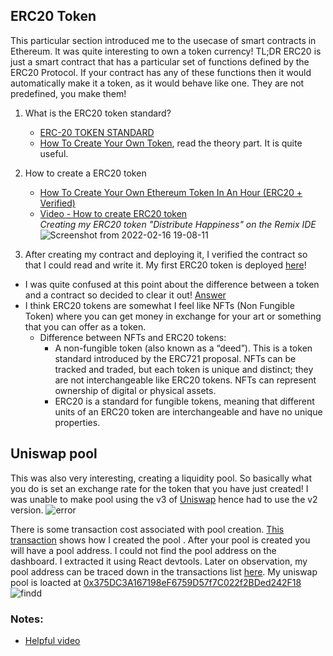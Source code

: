## ERC20 Token
This particular section introduced me to the usecase of smart contracts in Ethereum. It was quite interesting to own a token currency! TL;DR ERC20 is just a smart contract that has a particular set of functions defined by the ERC20 Protocol. If your contract has any of these functions then it would automatically make it a token, as it would behave like one. They are not predefined, you make them!


1. What is the ERC20 token standard?
    - [ERC-20 TOKEN STANDARD](https://ethereum.org/en/developers/docs/standards/tokens/erc-20/)
    - [How To Create Your Own Token](https://moralis.io/how-to-create-your-own-erc-20-token-in-10-minutes/), read the theory part. It is quite useful. 

2. How to create a ERC20 token
    - [How To Create Your Own Ethereum Token In An Hour (ERC20 + Verified)](https://steemit.com/ethereum/@maxnachamkin/how-to-create-your-own-ethereum-token-in-an-hour-erc20-verified)
    - [Video - How to create ERC20 token](https://youtu.be/GDq7r1n9zIU) </br>
_Creating my ERC20 token "Distribute Happiness" on the Remix IDE_
![Screenshot from 2022-02-16 19-08-11](https://user-images.githubusercontent.com/69690510/154498027-fd13985a-e818-4028-9200-cde8f7789e6c.png)

3. After creating my contract and deploying it, I verified the contract so that I could read and write it. My first ERC20 token is deployed [here](https://goerli.etherscan.io/address/0xbcd664f4131e0f0b2415a62ed40c164938011c67)!

- I was quite confused at this point about the difference between a token and a contract so decided to clear it out! [Answer](https://bitcoin.stackexchange.com/questions/74240/token-vs-contract-are-they-the-same#:~:text=The%20Ethereum%20ERC20%20token%20is,is%20contract%20and%20not%20token%20.)
- I think ERC20 tokens are somewhat I feel like NFTs (Non Fungible Token) where you can get money in exchange for your art or something that you can offer as a token. 
    - Difference between NFTs and ERC20 tokens:
        -  A non-fungible token (also known as a “deed”). This is a token standard introduced by the ERC721 proposal. NFTs can be tracked and traded, but each token is unique and distinct; they are not interchangeable like ERC20 tokens. NFTs can represent ownership of digital or physical assets.
        - ERC20 is a standard for fungible tokens, meaning that different units of an ERC20 token are interchangeable and have no unique properties.

## Uniswap pool
This was also very interesting, creating a liquidity pool. So basically what you do is set an exchange rate for the token that you have just created! I was unable to make pool using the v3 of [Uniswap](https://uniswap.org/) hence had to use the v2 version. 
![error](https://user-images.githubusercontent.com/69690510/154500010-1a713e5b-6b2d-4003-bc3e-7af7cfd54396.png)

There is some transaction cost associated with pool creation. [This transaction](https://goerli.etherscan.io/token/0xbcd664f4131e0f0b2415a62ed40c164938011c67?a=0x375dc3a167198ef6759d57f7c022f2bded242f18) shows how I created the pool . After your pool is created you will have a pool address. I could not find the pool address on the dashboard. I extracted it using React devtools. Later on observation, my pool address can be traced down in the transactions list [here](https://goerli.etherscan.io/tx/0x4fbd0ef0aaed653a7510dcf0fd102311245fa25a17a0e7b5f51f9aff38ad0583). My uniswap pool is loacted at [0x375DC3A167198eF6759D57f7C022f2BDed242F18](https://goerli.etherscan.io/address/0x375dc3a167198ef6759d57f7c022f2bded242f18#tokentxns) </br>
![findd](https://user-images.githubusercontent.com/69690510/154501373-51168f35-a69e-4b76-93e2-f92ae643d224.png)



### Notes: 
- [Helpful video](https://youtu.be/XtwE6tpUVX0)
